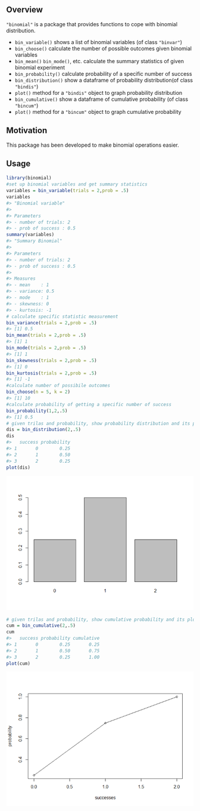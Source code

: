 
Overview
--------

`"binomial"` is a package that provides functions to cope with binomial distribution.

-   `bin_variable()` shows a list of binomial variables (of class `"binvar"`)
-   `bin_choose()` calculate the number of possible outcomes given binomial variables
-   `bin_mean()` `bin_mode()`, etc. calculate the summary statistics of given binomial experiment
-   `bin_probability()` calculate probability of a specific number of success
-   `bin_distribution()` show a dataframe of probability distribution(of class `"bindis"`)
-   `plot()` method for a `"bindis"` object to graph probability distribution
-   `bin_cumulative()` show a dataframe of cumulative probability (of class `"bincum"`)
-   `plot()` method for a `"bincum"` object to graph cumulative probability

Motivation
----------

This package has been developed to make binomial operations easier.

Usage
-----

``` r
library(binomial)
#set up binomial variables and get summary statistics
variables = bin_variable(trials = 2,prob = .5)
variables
#> "Binomial variable"
#> 
#> Parameters
#> - number of trials: 2
#> - prob of success : 0.5
summary(variables)
#> "Summary Binomial"
#> 
#> Parameters
#> - number of trials: 2
#> - prob of success : 0.5
#> 
#> Measures
#> - mean    : 1
#> - variance: 0.5
#> - mode    : 1
#> - skewness: 0
#> - kurtosis: -1
# calculate specific statistic measurement
bin_variance(trials = 2,prob = .5)
#> [1] 0.5
bin_mean(trials = 2,prob = .5)
#> [1] 1
bin_mode(trials = 2,prob = .5)
#> [1] 1
bin_skewness(trials = 2,prob = .5)
#> [1] 0
bin_kurtosis(trials = 2,prob = .5)
#> [1] -1
#calculate number of possibile outcomes
bin_choose(n = 5, k = 2)
#> [1] 10
#calculate probability of getting a specific number of success
bin_probability(1,2,.5)
#> [1] 0.5
# given trilas and probability, show probability distribution and its plot
dis = bin_distribution(2,.5)
dis
#>   success probability
#> 1       0        0.25
#> 2       1        0.50
#> 3       2        0.25
plot(dis)
```

![](README-unnamed-chunk-2-1.png)

``` r
# given trilas and probability, show cumulative probability and its plot
cum = bin_cumulative(2,.5)
cum
#>   success probability cumulative
#> 1       0        0.25       0.25
#> 2       1        0.50       0.75
#> 3       2        0.25       1.00
plot(cum)
```

![](README-unnamed-chunk-2-2.png)

